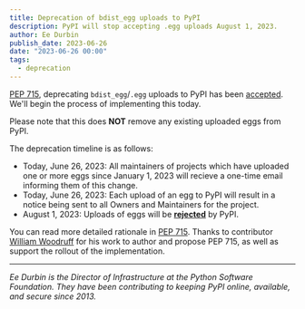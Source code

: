```yaml
---
title: Deprecation of bdist_egg uploads to PyPI
description: PyPI will stop accepting .egg uploads August 1, 2023.
author: Ee Durbin
publish_date: 2023-06-26
date: "2023-06-26 00:00"
tags:
  - deprecation
---
```


[PEP 715](https://peps.python.org/pep-0715/), deprecating `bdist_egg`/`.egg`
uploads to PyPI has been
[accepted](https://discuss.python.org/t/pep-715-disabling-bdist-egg-distribution-uploads-on-pypi/27610/13).
We'll begin the process of implementing this today.

Please note that this does **NOT** remove any existing uploaded eggs from PyPI.

The deprecation timeline is as follows:

- Today, June 26, 2023: All maintainers of projects which have uploaded one or
  more eggs since January 1, 2023 will recieve a one-time email informing them
  of this change.
- Today, June 26, 2023: Each upload of an egg to PyPI will result in a notice
  being sent to all Owners and Maintainers for the project.
- August 1, 2023: Uploads of eggs will be [**rejected**](https://i.kym-cdn.com/photos/images/original/001/402/192/398.jpg) by PyPI.

You can read more detailed rationale in [PEP 715](https://peps.python.org/pep-0715/#rationale).
Thanks to contributor [William Woodruff](https://blog.yossarian.net) for his
work to author and propose PEP 715, as well as support the rollout of the
implementation.

---

_Ee Durbin is the Director of Infrastructure at
the Python Software Foundation.
They have been contributing to keeping PyPI online, available, and
secure since 2013._
